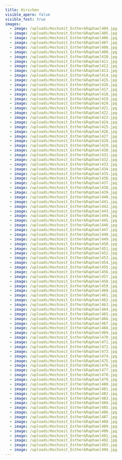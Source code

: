 ```yaml
---
title: Hirschen
visible_apero: false
visible_fest: true
images:
  - image: /uploads/Hochzeit_Esther&Raphael404.jpg
  - image: /uploads/Hochzeit_Esther&Raphael405.jpg
  - image: /uploads/Hochzeit_Esther&Raphael406.jpg
  - image: /uploads/Hochzeit_Esther&Raphael407.jpg
  - image: /uploads/Hochzeit_Esther&Raphael408.jpg
  - image: /uploads/Hochzeit_Esther&Raphael409.jpg
  - image: /uploads/Hochzeit_Esther&Raphael410.jpg
  - image: /uploads/Hochzeit_Esther&Raphael411.jpg
  - image: /uploads/Hochzeit_Esther&Raphael412.jpg
  - image: /uploads/Hochzeit_Esther&Raphael413.jpg
  - image: /uploads/Hochzeit_Esther&Raphael414.jpg
  - image: /uploads/Hochzeit_Esther&Raphael415.jpg
  - image: /uploads/Hochzeit_Esther&Raphael416.jpg
  - image: /uploads/Hochzeit_Esther&Raphael417.jpg
  - image: /uploads/Hochzeit_Esther&Raphael418.jpg
  - image: /uploads/Hochzeit_Esther&Raphael419.jpg
  - image: /uploads/Hochzeit_Esther&Raphael420.jpg
  - image: /uploads/Hochzeit_Esther&Raphael421.jpg
  - image: /uploads/Hochzeit_Esther&Raphael422.jpg
  - image: /uploads/Hochzeit_Esther&Raphael423.jpg
  - image: /uploads/Hochzeit_Esther&Raphael424.jpg
  - image: /uploads/Hochzeit_Esther&Raphael425.jpg
  - image: /uploads/Hochzeit_Esther&Raphael426.jpg
  - image: /uploads/Hochzeit_Esther&Raphael427.jpg
  - image: /uploads/Hochzeit_Esther&Raphael428.jpg
  - image: /uploads/Hochzeit_Esther&Raphael429.jpg
  - image: /uploads/Hochzeit_Esther&Raphael430.jpg
  - image: /uploads/Hochzeit_Esther&Raphael431.jpg
  - image: /uploads/Hochzeit_Esther&Raphael432.jpg
  - image: /uploads/Hochzeit_Esther&Raphael433.jpg
  - image: /uploads/Hochzeit_Esther&Raphael434.jpg
  - image: /uploads/Hochzeit_Esther&Raphael435.jpg
  - image: /uploads/Hochzeit_Esther&Raphael436.jpg
  - image: /uploads/Hochzeit_Esther&Raphael437.jpg
  - image: /uploads/Hochzeit_Esther&Raphael438.jpg
  - image: /uploads/Hochzeit_Esther&Raphael439.jpg
  - image: /uploads/Hochzeit_Esther&Raphael440.jpg
  - image: /uploads/Hochzeit_Esther&Raphael441.jpg
  - image: /uploads/Hochzeit_Esther&Raphael442.jpg
  - image: /uploads/Hochzeit_Esther&Raphael443.jpg
  - image: /uploads/Hochzeit_Esther&Raphael444.jpg
  - image: /uploads/Hochzeit_Esther&Raphael445.jpg
  - image: /uploads/Hochzeit_Esther&Raphael446.jpg
  - image: /uploads/Hochzeit_Esther&Raphael447.jpg
  - image: /uploads/Hochzeit_Esther&Raphael448.jpg
  - image: /uploads/Hochzeit_Esther&Raphael449.jpg
  - image: /uploads/Hochzeit_Esther&Raphael450.jpg
  - image: /uploads/Hochzeit_Esther&Raphael451.jpg
  - image: /uploads/Hochzeit_Esther&Raphael452.jpg
  - image: /uploads/Hochzeit_Esther&Raphael453.jpg
  - image: /uploads/Hochzeit_Esther&Raphael454.jpg
  - image: /uploads/Hochzeit_Esther&Raphael455.jpg
  - image: /uploads/Hochzeit_Esther&Raphael456.jpg
  - image: /uploads/Hochzeit_Esther&Raphael457.jpg
  - image: /uploads/Hochzeit_Esther&Raphael458.jpg
  - image: /uploads/Hochzeit_Esther&Raphael459.jpg
  - image: /uploads/Hochzeit_Esther&Raphael460.jpg
  - image: /uploads/Hochzeit_Esther&Raphael461.jpg
  - image: /uploads/Hochzeit_Esther&Raphael462.jpg
  - image: /uploads/Hochzeit_Esther&Raphael463.jpg
  - image: /uploads/Hochzeit_Esther&Raphael464.jpg
  - image: /uploads/Hochzeit_Esther&Raphael465.jpg
  - image: /uploads/Hochzeit_Esther&Raphael466.jpg
  - image: /uploads/Hochzeit_Esther&Raphael467.jpg
  - image: /uploads/Hochzeit_Esther&Raphael468.jpg
  - image: /uploads/Hochzeit_Esther&Raphael469.jpg
  - image: /uploads/Hochzeit_Esther&Raphael470.jpg
  - image: /uploads/Hochzeit_Esther&Raphael471.jpg
  - image: /uploads/Hochzeit_Esther&Raphael472.jpg
  - image: /uploads/Hochzeit_Esther&Raphael473.jpg
  - image: /uploads/Hochzeit_Esther&Raphael474.jpg
  - image: /uploads/Hochzeit_Esther&Raphael475.jpg
  - image: /uploads/Hochzeit_Esther&Raphael476.jpg
  - image: /uploads/Hochzeit_Esther&Raphael477.jpg
  - image: /uploads/Hochzeit_Esther&Raphael478.jpg
  - image: /uploads/Hochzeit_Esther&Raphael479.jpg
  - image: /uploads/Hochzeit_Esther&Raphael480.jpg
  - image: /uploads/Hochzeit_Esther&Raphael481.jpg
  - image: /uploads/Hochzeit_Esther&Raphael482.jpg
  - image: /uploads/Hochzeit_Esther&Raphael483.jpg
  - image: /uploads/Hochzeit_Esther&Raphael484.jpg
  - image: /uploads/Hochzeit_Esther&Raphael485.jpg
  - image: /uploads/Hochzeit_Esther&Raphael486.jpg
  - image: /uploads/Hochzeit_Esther&Raphael487.jpg
  - image: /uploads/Hochzeit_Esther&Raphael488.jpg
  - image: /uploads/Hochzeit_Esther&Raphael489.jpg
  - image: /uploads/Hochzeit_Esther&Raphael490.jpg
  - image: /uploads/Hochzeit_Esther&Raphael491.jpg
  - image: /uploads/Hochzeit_Esther&Raphael492.jpg
  - image: /uploads/Hochzeit_Esther&Raphael493.jpg
  - image: /uploads/Hochzeit_Esther&Raphael494.jpg
---
```


